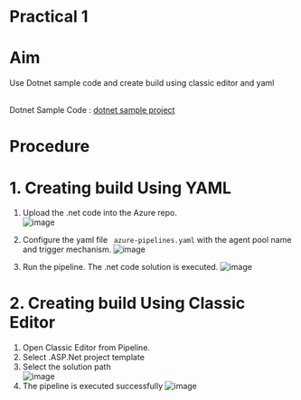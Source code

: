 # Practical 1 
# Aim
Use Dotnet sample code and create build using classic editor and yaml
 
 <br>Dotnet Sample Code : [dotnet sample project](https://github.com/ArjunRAj77/AzureDevops-Training/blob/main/Code%20samples/dotnetsimpleproject-master.zip)
  
# Procedure

# 1. Creating build Using YAML
 1. Upload the .net code into the Azure repo. 
     <br>![image](https://user-images.githubusercontent.com/23217592/156424065-45ac33f9-02b1-4bdf-ae4d-89e62772c9f1.png)
 
 2. Configure the yaml file ``` azure-pipelines.yaml``` with the agent pool name and trigger mechanism.
     ![image](https://user-images.githubusercontent.com/23217592/156424305-73df8688-404c-4732-9499-bdbe36d392e0.png)

 4. Run the pipeline. The .net code solution is executed. 
    ![image](https://user-images.githubusercontent.com/23217592/156424223-ffe7f3d9-0edf-44ac-85f0-6d7874c395cd.png)

# 2. Creating build Using Classic Editor
  1. Open Classic Editor from Pipeline.
  2. Select .ASP.Net project template
  4. Select the solution path 
     <br>![image](https://user-images.githubusercontent.com/23217592/156498065-47edb28e-e0f5-403a-b3e6-9ce68b10ad0c.png)
  6. The pipeline is executed successfully
      ![image](https://user-images.githubusercontent.com/23217592/156498107-290a647a-a150-4d0a-b3f1-276a8d38bd57.png)



